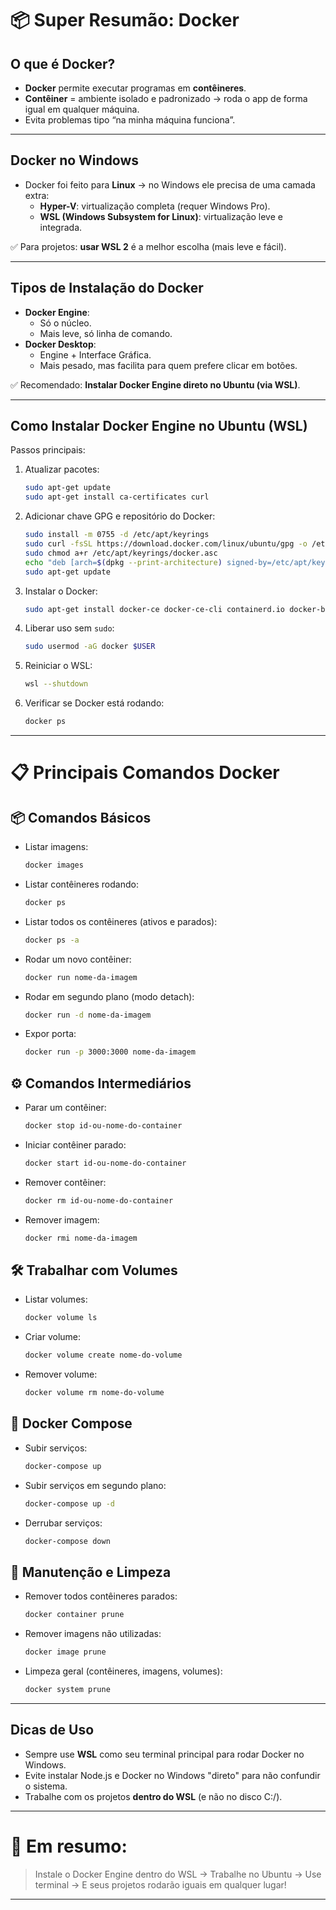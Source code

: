 # 📦 Super Resumão: Docker

## O que é Docker?
- **Docker** permite executar programas em **contêineres**.
- **Contêiner** = ambiente isolado e padronizado → roda o app de forma igual em qualquer máquina.
- Evita problemas tipo “na minha máquina funciona”.

---

## Docker no Windows
- Docker foi feito para **Linux** → no Windows ele precisa de uma camada extra:
  - **Hyper-V**: virtualização completa (requer Windows Pro).
  - **WSL (Windows Subsystem for Linux)**: virtualização leve e integrada.

✅ Para projetos: **usar WSL 2** é a melhor escolha (mais leve e fácil).

---

## Tipos de Instalação do Docker
- **Docker Engine**: 
  - Só o núcleo.
  - Mais leve, só linha de comando.
- **Docker Desktop**:
  - Engine + Interface Gráfica.
  - Mais pesado, mas facilita para quem prefere clicar em botões.

✅ Recomendado: **Instalar Docker Engine direto no Ubuntu (via WSL)**.

---

## Como Instalar Docker Engine no Ubuntu (WSL)
Passos principais:

1. Atualizar pacotes:
   ```bash
   sudo apt-get update
   sudo apt-get install ca-certificates curl
   ```

2. Adicionar chave GPG e repositório do Docker:
   ```bash
   sudo install -m 0755 -d /etc/apt/keyrings
   sudo curl -fsSL https://download.docker.com/linux/ubuntu/gpg -o /etc/apt/keyrings/docker.asc
   sudo chmod a+r /etc/apt/keyrings/docker.asc
   echo "deb [arch=$(dpkg --print-architecture) signed-by=/etc/apt/keyrings/docker.asc] https://download.docker.com/linux/ubuntu $(. /etc/os-release && echo "$VERSION_CODENAME") stable" | sudo tee /etc/apt/sources.list.d/docker.list > /dev/null
   sudo apt-get update
   ```

3. Instalar o Docker:
   ```bash
   sudo apt-get install docker-ce docker-ce-cli containerd.io docker-buildx-plugin docker-compose-plugin
   ```

4. Liberar uso sem `sudo`:
   ```bash
   sudo usermod -aG docker $USER
   ```

5. Reiniciar o WSL:
   ```bash
   wsl --shutdown
   ```

6. Verificar se Docker está rodando:
   ```bash
   docker ps
   ```

---

# 📋 Principais Comandos Docker

## 📦 Comandos Básicos
- Listar imagens:
  ```bash
  docker images
  ```
- Listar contêineres rodando:
  ```bash
  docker ps
  ```
- Listar todos os contêineres (ativos e parados):
  ```bash
  docker ps -a
  ```
- Rodar um novo contêiner:
  ```bash
  docker run nome-da-imagem
  ```
- Rodar em segundo plano (modo detach):
  ```bash
  docker run -d nome-da-imagem
  ```
- Expor porta:
  ```bash
  docker run -p 3000:3000 nome-da-imagem
  ```

## ⚙️ Comandos Intermediários
- Parar um contêiner:
  ```bash
  docker stop id-ou-nome-do-container
  ```
- Iniciar contêiner parado:
  ```bash
  docker start id-ou-nome-do-container
  ```
- Remover contêiner:
  ```bash
  docker rm id-ou-nome-do-container
  ```
- Remover imagem:
  ```bash
  docker rmi nome-da-imagem
  ```

## 🛠️ Trabalhar com Volumes
- Listar volumes:
  ```bash
  docker volume ls
  ```
- Criar volume:
  ```bash
  docker volume create nome-do-volume
  ```
- Remover volume:
  ```bash
  docker volume rm nome-do-volume
  ```

## 🧩 Docker Compose
- Subir serviços:
  ```bash
  docker-compose up
  ```
- Subir serviços em segundo plano:
  ```bash
  docker-compose up -d
  ```
- Derrubar serviços:
  ```bash
  docker-compose down
  ```

## 🧹 Manutenção e Limpeza
- Remover todos contêineres parados:
  ```bash
  docker container prune
  ```
- Remover imagens não utilizadas:
  ```bash
  docker image prune
  ```
- Limpeza geral (contêineres, imagens, volumes):
  ```bash
  docker system prune
  ```

---

## Dicas de Uso
- Sempre use **WSL** como seu terminal principal para rodar Docker no Windows.
- Evite instalar Node.js e Docker no Windows "direto" para não confundir o sistema.
- Trabalhe com os projetos **dentro do WSL** (e não no disco C:/).

---

# 🎯 Em resumo:
> Instale o Docker Engine dentro do WSL → Trabalhe no Ubuntu → Use terminal → E seus projetos rodarão iguais em qualquer lugar!

---
